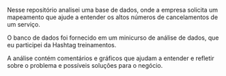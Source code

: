 Nesse repositório analisei uma base de dados, onde a empresa solicita um mapeamento que ajude a entender os altos números de cancelamentos de um serviço.

O banco de dados foi fornecido em um minicurso de análise de dados, que eu participei da Hashtag treinamentos.

A análise contém comentários e gráficos que ajudam a entender e refletir sobre o problema e possíveis soluções para o negócio.
